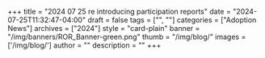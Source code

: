 +++ 
title = "2024 07 25 re introducing participation reports" 
date = "2024-07-25T11:32:47-04:00"
draft = false 
tags = ["", ""] 
categories = ["Adoption News"] 
archives = ["2024"]
style = "card-plain" 
banner = "/img/banners/ROR_Banner-green.png" 
thumb = "/img/blog/" 
images = ['/img/blog/']
author = "" 
description = ""
+++ 

